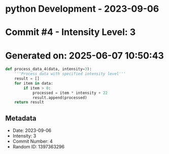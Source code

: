 ﻿# python Development - 2023-09-06
# Commit #4 - Intensity Level: 3
# Generated on: 2025-06-07 10:50:43
```python
def process_data_4(data, intensity=3):
    '''Process data with specified intensity level'''
    result = []
    for item in data:
        if item > 0:
            processed = item * intensity + 22
            result.append(processed)
    return result
```
## Metadata
- Date: 2023-09-06
- Intensity: 3
- Commit Number: 4
- Random ID: 1397363296
